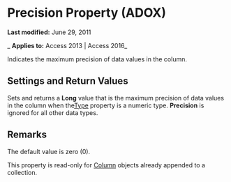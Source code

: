 
# Precision Property (ADOX)

 **Last modified:** June 29, 2011

 _ **Applies to:** Access 2013 | Access 2016_



Indicates the maximum precision of data values in the column.

## Settings and Return Values

Sets and returns a  **Long** value that is the maximum precision of data values in the column when the[Type](http://msdn.microsoft.com/library/3e222e89-f57e-28f9-8488-81828f882643%28Office.15%29.aspx) property is a numeric type. **Precision** is ignored for all other data types.


## Remarks

The default value is zero (0).

This property is read-only for [Column](ad38c2df-f704-0599-4b7a-8556e430ba46.md) objects already appended to a collection.


